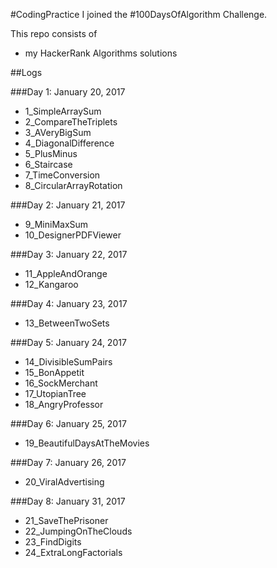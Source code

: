 #CodingPractice
I joined the #100DaysOfAlgorithm Challenge.

This repo consists of
* my HackerRank Algorithms solutions

##Logs

###Day 1: January 20, 2017

* 1_SimpleArraySum
* 2_CompareTheTriplets
* 3_AVeryBigSum
* 4_DiagonalDifference
* 5_PlusMinus
* 6_Staircase
* 7_TimeConversion
* 8_CircularArrayRotation

###Day 2: January 21, 2017

* 9_MiniMaxSum
* 10_DesignerPDFViewer


###Day 3: January 22, 2017

* 11_AppleAndOrange
* 12_Kangaroo

###Day 4: January 23, 2017

* 13_BetweenTwoSets

###Day 5: January 24, 2017

* 14_DivisibleSumPairs
* 15_BonAppetit
* 16_SockMerchant
* 17_UtopianTree
* 18_AngryProfessor

###Day 6: January 25, 2017

* 19_BeautifulDaysAtTheMovies

###Day 7: January 26, 2017

* 20_ViralAdvertising

###Day 8: January 31, 2017

* 21_SaveThePrisoner
* 22_JumpingOnTheClouds
* 23_FindDigits
* 24_ExtraLongFactorials
